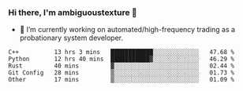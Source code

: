 ### Hi there, I'm ambiguoustexture 👋

<!--
**ambiguoustexture/ambiguoustexture** is a ✨ _special_ ✨ repository because its `README.md` (this file) appears on your GitHub profile.

Here are some ideas to get you started:
-->
- 🔭 I’m currently working on automated/high-frequency trading as a probationary system developer.
<!--START_SECTION:waka-->

```text
C++          13 hrs 3 mins   ████████████░░░░░░░░░░░░░   47.68 %
Python       12 hrs 40 mins  ███████████▓░░░░░░░░░░░░░   46.29 %
Rust         40 mins         ▓░░░░░░░░░░░░░░░░░░░░░░░░   02.44 %
Git Config   28 mins         ▒░░░░░░░░░░░░░░░░░░░░░░░░   01.73 %
Other        17 mins         ▒░░░░░░░░░░░░░░░░░░░░░░░░   01.09 %
```

<!--END_SECTION:waka-->
